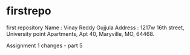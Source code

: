 # firstrepo
first repository
Name : Vinay Reddy Gujjula 
Address : 1217w 16th street, University point Apartments, Apt 40, Maryville, MO, 64468.

Assignment 1 changes - part 5
